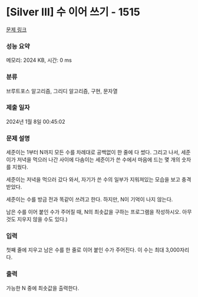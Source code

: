 # [Silver III] 수 이어 쓰기 - 1515 

[문제 링크](https://www.acmicpc.net/problem/1515) 

### 성능 요약

메모리: 2024 KB, 시간: 0 ms

### 분류

브루트포스 알고리즘, 그리디 알고리즘, 구현, 문자열

### 제출 일자

2024년 1월 8일 00:45:02

### 문제 설명

<p>세준이는 1부터 N까지 모든 수를 차례대로 공백없이 한 줄에 다 썼다. 그리고 나서, 세준이가 저녁을 먹으러 나간 사이에 다솜이는 세준이가 쓴 수에서 마음에 드는 몇 개의 숫자를 지웠다.</p>

<p>세준이는 저녁을 먹으러 갔다 와서, 자기가 쓴 수의 일부가 지워져있는 모습을 보고 충격받았다.</p>

<p>세준이는 수를 방금 전과 똑같이 쓰려고 한다. 하지만, N이 기억이 나지 않는다.</p>

<p>남은 수를 이어 붙인 수가 주어질 때, N의 최솟값을 구하는 프로그램을 작성하시오. 아무것도 지우지 않을 수도 있다.)</p>

### 입력 

 <p>첫째 줄에 지우고 남은 수를 한 줄로 이어 붙인 수가 주어진다. 이 수는 최대 3,000자리다.</p>

### 출력 

 <p>가능한 N 중에 최솟값을 출력한다.</p>


